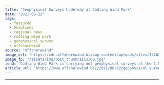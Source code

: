 ```yaml
---
title: "Geophysical Surveys Underway at Codling Wind Park"
date: "2021-06-22"
tags: 
  - featured
  - headlines
  - regional news
  - codling wind park
  - geophysical survey
  - offshorewind
source: "offshorewind"
image_url: "https://cdn.offshorewind.biz/wp-content/uploads/sites/2/2021/06/22092004/Geophysical-surveys-underway-at-Codling-Wind-Park.jpg"
image_fp: "/assets/img/post_thumbnails/60.jpg"
lead: "Codling Wind Park is carrying out geophysical surveys at the 1.5 GW offshore wind"
article_url: "https://www.offshorewind.biz/2021/06/22/geophysical-surveys-underway-at-codling-wind-park/"
---
```


---
